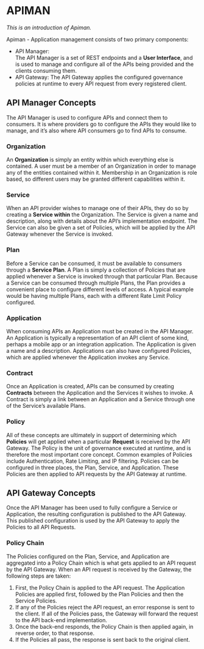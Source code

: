 # APIMAN #

_This is an introduction of Apiman._

Apiman - Application management consists of two primary components: 
+ API Manager:  
The API Manager is a set of REST endpoints and a **User Interface**, and is used to manage and configure all of the APIs being provided and the clients consuming them.
+ API Gateway: 
The API Gateway applies the configured governance policies at runtime to every API request from every registered client.

## API Manager Concepts
The API Manager is used to configure APIs and connect them to consumers. It is where providers go to configure the APIs they would like to manage, and it’s also where API consumers go to find APIs to consume.
### Organization
An **Organization** is simply an entity within which everything else is contained. A user must be a member of an Organization in order to manage any of the entities contained within it. Membership in an Organization is role based, so different users may be granted different capabilities within it.
### Service
When an API provider wishes to manage one of their APIs, they do so by creating a **Service within** the Organization. The Service is given a name and description, along with details about the API’s implementation endpoint. The Service can also be given a set of Policies, which will be applied by the API Gateway whenever the Service is invoked. 
### Plan
Before a Service can be consumed, it must be available to consumers through a **Service Plan**. A Plan is simply a collection of Policies that are applied whenever a Service is invoked through that particular Plan.
Because a Service can be consumed through multiple Plans, the Plan provides a convenient place to configure different levels of access. A typical example would be having multiple Plans, each with a different Rate Limit Policy configured.
### Application
When consuming APIs an Application must be created in the API Manager. An Application is typically a representation of an API client of some kind, perhaps a mobile app or an integration application. The Application is given a name and a description. Applications can also have configured Policies, which are applied whenever the Application invokes any Service.
### Contract
Once an Application is created, APIs can be consumed by creating **Contracts** between the Application and the Services it wishes to invoke. A Contract is simply a link between an Application and a Service through one of the Service’s available Plans.
### Policy
All of these concepts are ultimately in support of determining which **Policies** will get applied when a particular **Request** is received by the API Gateway. The Policy is the unit of governance executed at runtime, and is therefore the most important core concept. Common examples of Policies include Authentication, Rate Limiting, and IP filtering.
Policies can be configured in three places, the Plan, Service, and Application. These Policies are then applied to API requests by the API Gateway at runtime.
## API Gateway Concepts
Once the API Manager has been used to fully configure a Service or Application, the resulting configuration is published to the API Gateway. This published configuration is used by the API Gateway to apply the Policies to all API Requests.
### Policy Chain
The Policies configured on the Plan, Service, and Application are aggregated into a Policy Chain which is what gets applied to an API request by the API Gateway.
When an API request is received by the Gateway, the following steps are taken:
1.	First, the Policy Chain is applied to the API request. The Application Policies are applied first, followed by the Plan Policies and then the Service Policies.
2.	If any of the Policies reject the API request, an error response is sent to the client. If all of the Policies pass, the Gateway will forward the request to the API back-end implementation.
3.	Once the back-end responds, the Policy Chain is then applied again, in reverse order, to that response.
4.	If the Policies all pass, the response is sent back to the original client.
